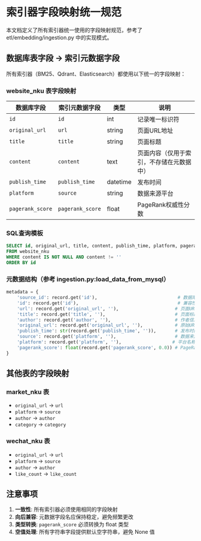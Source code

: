 # 索引器字段映射统一规范

本文档定义了所有索引器统一使用的字段映射规范，参考了 etl/embedding/ingestion.py 中的实现模式。

## 数据库表字段 -> 索引元数据字段

所有索引器（BM25、Qdrant、Elasticsearch）都使用以下统一的字段映射：

### website_nku 表字段映射

| 数据库字段 | 索引元数据字段 | 类型 | 说明 |
|------------|----------------|------|------|
| `id` | `id` | int | 记录唯一标识符 |
| `original_url` | `url` | string | 页面URL地址 |
| `title` | `title` | string | 页面标题 |
| `content` | `content` | text | 页面内容（仅用于索引，不存储在元数据中） |
| `publish_time` | `publish_time` | datetime | 发布时间 |
| `platform` | `source` | string | 数据来源平台 |
| `pagerank_score` | `pagerank_score` | float | PageRank权威性分数 |

### SQL查询模板

```sql
SELECT id, original_url, title, content, publish_time, platform, pagerank_score
FROM website_nku
WHERE content IS NOT NULL AND content != ''
ORDER BY id
```

### 元数据结构（参考 ingestion.py:load_data_from_mysql）

```python
metadata = {
    'source_id': record.get('id'),                              # 数据库记录ID
    'id': record.get('id'),                                     # 兼容性保留
    'url': record.get('original_url', ''),                     # 页面URL
    'title': record.get('title', ''),                          # 页面标题
    'author': record.get('author', ''),                        # 作者信息
    'original_url': record.get('original_url', ''),            # 原始URL（原字段名）
    'publish_time': str(record.get('publish_time', '')),       # 发布时间（转为字符串）
    'source': record.get('platform', ''),                      # 数据来源平台
    'platform': record.get('platform', ''),                   # 平台名称（原字段名）
    'pagerank_score': float(record.get('pagerank_score', 0.0)) # PageRank分数
}
```

## 其他表的字段映射

### market_nku 表
- `original_url` -> `url`
- `platform` -> `source`
- `author` -> `author`
- `category` -> `category`

### wechat_nku 表
- `original_url` -> `url`
- `platform` -> `source`
- `author` -> `author`
- `like_count` -> `like_count`

## 注意事项

1. **一致性**: 所有索引器必须使用相同的字段映射
2. **向后兼容**: 元数据字段名应保持稳定，避免频繁更改
3. **类型转换**: `pagerank_score` 必须转换为 float 类型
4. **空值处理**: 所有字符串字段提供默认空字符串，避免 None 值 